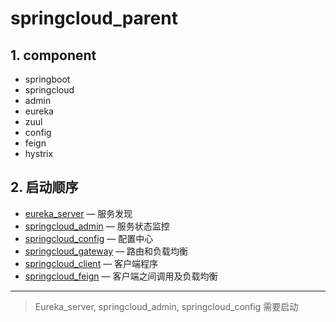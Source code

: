 # springcloud_parent

## 1. component

- springboot
- springcloud
- admin
- eureka
- zuul
- config
- feign
- hystrix

## 2. 启动顺序

- [eureka_server](https://github.com/maduar/springcloud_parent/tree/master/eureka_server) — 服务发现
- [springcloud_admin](https://github.com/maduar/springcloud_parent/tree/master/springcloud_admin) — 服务状态监控
- [springcloud_config](https://github.com/maduar/springcloud_parent/tree/master/springcloud_config/src/main) — 配置中心
- [springcloud_gateway](https://github.com/maduar/springcloud_parent/tree/master/springcloud_gateway) — 路由和负载均衡
- [springcloud_client](https://github.com/maduar/springcloud_parent/tree/master/springcloud_client) — 客户端程序
- [springcloud_feign](https://github.com/maduar/springcloud_parent/tree/master/springcloud_feign) — 客户端之间调用及负载均衡


------

> Eureka_server, springcloud_admin, springcloud_config 需要启动
